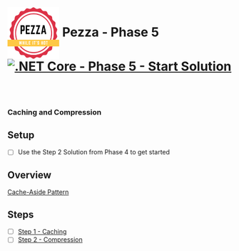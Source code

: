 <img align="left" width="116" height="116" src="pezza-logo.png" />

# &nbsp;**Pezza - Phase 5** [![.NET Core - Phase 5 - Start Solution](https://github.com/entelect-incubator/.NET/actions/workflows/dotnet-phase5-startsolution.yml/badge.svg)](https://github.com/entelect-incubator/.NET/actions/workflows/dotnet-phase5-startsolution.yml)

<br/><br/>

### **Caching and Compression**

## **Setup**

- [ ] Use the Step 2 Solution from Phase 4 to get started

## **Overview**

[Cache-Aside Pattern](https://docs.microsoft.com/en-us/azure/architecture/patterns/cache-aside)

## **Steps**

- [ ] [Step 1 - Caching](https://github.com/entelect-incubator/.NET/tree/master/Phase%205/Step%201)
- [ ] [Step 2 - Compression](https://github.com/entelect-incubator/.NET/tree/master/Phase%205/Step%202)